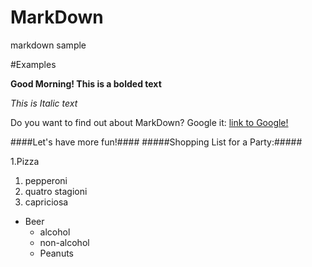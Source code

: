 # MarkDown
markdown sample

#Examples

**Good Morning! This is a bolded text**

*This is Italic text*


Do you want to find out about MarkDown?
Google it: [link to Google!](http://google.com)


####Let's have more fun!####
#####Shopping List for a Party:#####

1.Pizza
  1. pepperoni
  2. quatro stagioni
  3. capriciosa
- Beer
  - alcohol
  - non-alcohol
  * Peanuts
  
  
  
  

